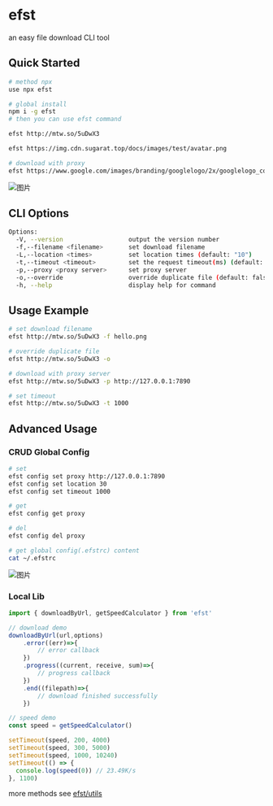 # efst

an easy file download CLI tool
## Quick Started
```sh
# method npx
use npx efst

# global install
npm i -g efst
# then you can use efst command
```

```sh
efst http://mtw.so/5uDwX3

efst https://img.cdn.sugarat.top/docs/images/test/avatar.png

# download with proxy
efst https://www.google.com/images/branding/googlelogo/2x/googlelogo_color_92x30dp.png --proxy http://127.0.0.1:7890
```

![图片](https://img.cdn.sugarat.top/mdImg/MTY2ODkyMDg3NDEwNg==668920874106)

## CLI Options
```sh
Options:
  -V, --version                  output the version number
  -f,--filename <filename>       set download filename
  -L,--location <times>          set location times (default: "10")
  -t,--timeout <timeout>         set the request timeout(ms) (default: "3000")
  -p,--proxy <proxy server>      set proxy server
  -o,--override                  override duplicate file (default: false)
  -h, --help                     display help for command
```
## Usage Example
```sh
# set download filename
efst http://mtw.so/5uDwX3 -f hello.png

# override duplicate file
efst http://mtw.so/5uDwX3 -o

# download with proxy server
efst http://mtw.so/5uDwX3 -p http://127.0.0.1:7890

# set timeout
efst http://mtw.so/5uDwX3 -t 1000
```
## Advanced Usage
### CRUD Global Config
```sh
# set
efst config set proxy http://127.0.0.1:7890
efst config set location 30
efst config set timeout 1000

# get 
efst config get proxy

# del
efst config del proxy

# get global config(.efstrc) content
cat ~/.efstrc
```

![图片](https://img.cdn.sugarat.top/mdImg/MTY2ODkyMTE3NDE4NA==668921174184)


### Local Lib
```ts
import { downloadByUrl, getSpeedCalculator } from 'efst'

// download demo
downloadByUrl(url,options)
    .error((err)=>{
        // error callback
    })
    .progress((current, receive, sum)=>{
        // progress callback
    })
    .end((filepath)=>{
        // download finished successfully
    })

// speed demo
const speed = getSpeedCalculator()

setTimeout(speed, 200, 4000)
setTimeout(speed, 300, 5000)
setTimeout(speed, 1000, 10240)
setTimeout(() => {
  console.log(speed(0)) // 23.49K/s
}, 1100)
```

more methods see [efst/utils](https://github.com/ATQQ/tools/blob/main/packages/cli/efst/src/util/index.ts)


